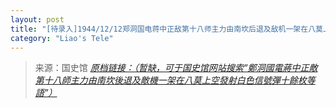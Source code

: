```yaml
---
layout: post
title: "[待录入]1944/12/12郑洞国电蒋中正敌第十八师主力由南坎后退及敌机一架在八莫上空发射白色信号弹十余枚等语"
category: "Liao's Tele"
---
```



> 来源：国史馆 [*原档链接：（暂缺，可于国史馆网站搜索“鄭洞國電蔣中正敵第十八師主力由南坎後退及敵機一架在八莫上空發射白色信號彈十餘枚等語”）*]()
